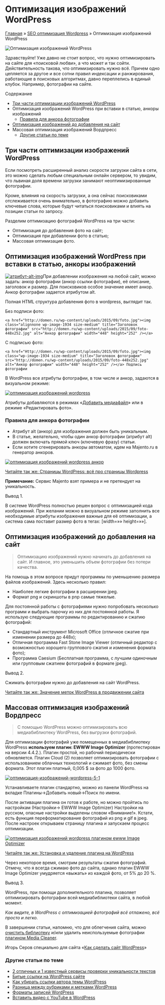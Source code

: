 # Оптимизация изображений WordPress

[Главная](https://www.wordpress-abc.ru/) » [SEO оптимизация Wordpress](https://www.wordpress-abc.ru/seo-wordpress) » Оптимизация изображений WordPress

![Оптимизация изображений WordPress](https://www.wordpress-abc.ru/wp-content/uploads/2016/03/Optimizatsiya-izobrazheniy-WordPress.jpg)

Здравствуйте! Уже давно не стоит вопрос, что нужно оптимизировать на сайте для «поисковой любви», а что может и так сойти. Действительность такова, что оптимизировать нужно всё. Причем одно цепляется за другое и все сотни правил индексации и ранжирования, работающие в поисковых алгоритмах, давно переплелись в единый клубок. Например, фотографии на сайте.

Содержание

- [Три части оптимизации изображений WordPress](https://www.wordpress-abc.ru/seo-wordpress/optimizatsiya-izobrazheniy-wordpress.html#__WordPress)
- Оптимизация изображений WordPress при вставки в статью, анкоры изображений
  - [Правила для анкора фотографии](https://www.wordpress-abc.ru/seo-wordpress/optimizatsiya-izobrazheniy-wordpress.html#i)
- [Оптимизация изображений до добавления на сайт](https://www.wordpress-abc.ru/seo-wordpress/optimizatsiya-izobrazheniy-wordpress.html#i-2)
- Массовая оптимизация изображений Вордпресс
  - [Другие статьи по теме](https://www.wordpress-abc.ru/seo-wordpress/optimizatsiya-izobrazheniy-wordpress.html#i-4)

## Три части оптимизации изображений WordPress

Если посмотреть расширенный анализ скорости загрузки сайта в сети, это можно сделать любым специальным онлайн сервером, то увидим, что львиная доля времени загрузки занимают неоптимизированные фотографии.

Кроме, влияния на скорость загрузки, а она сейчас поисковиками отслеживается очень внимательно, в фотографию можно добавить ключевые слова, которые будут читаться поисковиками и влиять на позиции статьи по запросу.

Разделим оптимизацию фотографий WordPress на три части:

- Оптимизация до добавления фото на сайт;
- Оптимизация при добавлении фото в статью;
- Массовая оптимизация фото.

## Оптимизация изображений WordPress при вставки в статью, анкоры изображений

[![атрибут-alt-img](https://www.wordpress-abc.ru/wp-content/uploads/2016/03/atribut-alt-img.jpg)](https://www.wordpress-abc.ru/wp-content/uploads/2016/03/atribut-alt-img.jpg)При добавлении изображения на любой сайт, можно задать: анкор фотографии (анкор ссылки фотографии), её описание, заголовок и размер. Для поисковиков особое значение имеет анкор. Анкор фотографии задается атрибутом alt.

Полная HTML структура добавления фото в wordpress, выглядит так.

Без подписи фото:

```
<a href="http://domen.ru/wp-content/uploads/2015/09/foto.jpg"><img class="alignnone wp-image-1934 size-medium" title="Заголовок фотографии" src="http://domen.ru/wp-content/uploads/2015/09/foto-448x252.jpg" alt="Анкор фотографии" width="448" height="252" /></a>
```

С подписью фото:

```
<a href="Http://domen.ru/wp-content/uploads/2015/09/foto.jpg"><img class="wp-image-1934 size-medium" title="Заголовок фотографии" src="http://domen.ru/wp-content/uploads/2015/09/foto-448x252.jpg" alt="Анкор фотографии" width="448" height="252" /></a> Подпись фотографии
```

В WordPress все атрибуты фотографии, в том числе и анкор, задаются в визуальном режиме:

[![оптимизация изображений wordpress](https://www.wordpress-abc.ru/wp-content/uploads/2016/03/optimizatsiya-izobrazheniy-wordpress-3-1-448x272.jpg)](https://www.wordpress-abc.ru/wp-content/uploads/2016/03/optimizatsiya-izobrazheniy-wordpress-3-1.jpg)

Атрибуты добавляются в режимах «[Добавить медиафайл](https://www.wordpress-abc.ru/administrirovanie/izobrazheniya-foto-i-galerei-v-statyax-wordpress.html)» или в режиме «Редактировать фото».

### Правила для анкора фотографии

- Атрибут alt (анкор) для изображения должен быть уникальным.
- В статье, желательно, чтобы один анкор фотографии (атрибут alt)  должен включать прямой ключ (ключевую фразу) статьи.
- Если хотите сгенерировать анкоры автоматом, идем на Majento.ru в генератор анкоров.

[![оптимизация изображений wordpress анкор](https://www.wordpress-abc.ru/wp-content/uploads/2016/03/optimizatsiya-izobrazheniy-wordpress-1-1.jpg)](https://www.wordpress-abc.ru/wp-content/uploads/2016/03/optimizatsiya-izobrazheniy-wordpress-1-1.jpg)

[Читайте так же:  Страницы WordPress: всё про страницы Wordpress](https://www.wordpress-abc.ru/administrirovanie/stranitsyi-wordpress.html)

**Примечание:** Сервис Majento взят примера и не претендует на уникальность.

Вывод 1.

В системе WordPress полностью решен вопрос с оптимизацией кода изображений. При желании можно в визуальном режиме заполнить все необходимые атрибуты  изображения важные для её оптимизации, а система сама поставит размер фото в тегах: [width=»» height=»»].

## Оптимизация изображений до добавления на сайт

> Оптимизацию изображений нужно начинать до добавления на сайт. И главное, это уменьшить объем фотографии без потери качества.

На помощь в этом вопросе придут программы по уменьшению размера файлов изображений. Здесь несколько правил:

- Наиболее легкие фотографии в расширении jpeg.
- Формат png и скриншоты в pnp самые тяжелые.

Для постоянной работы с фотографиями нужно попробовать несколько программ и выбрать парочку из них для постоянной работы. Я использую следующие программы по редактированию и сжатию фотографий:

- Стандартный инструмент Microsoft Office (отличное сжатие при изменении размера до 448x);
- Отличная программа Fast Stone Image Viewer (отличный редактор с возможностью хорошего группового сжатия и изменения формата фото);
- Программа Caesium (Бесплатная программа, с лучшим одиночным или групповым сжатием фотографий в формате jpeg).

Вывод 2.

Сжимать фотографии нужно до добавления на сайт WordPress.

[Читайте так же:  Значение меток WordPress в продвижении сайта](https://www.wordpress-abc.ru/seo-wordpress/znachenie-metok-wordpress-v-prodvizhenii-sayta.html)

## Массовая оптимизация изображений Вордпресс

> С помощью WordPress можно оптимизировать всю медиабиблиотеку WordPress, без выгрузки фотографий.

Для оптимизации фотографий уже помещенных в медиабиблиотеку WordPress **используем плагин: EWWW Image Optimizer** (протестирован на версии 4.4.2.). Плагин простой, но рабочий  периодически обновляется. Плагин Cloud (2) позволяет оптимизировать фотографии с использованием облачных технологий и сжимает фото, без смены формата. Этот плагин платный, 0,005 $ за фото до 1000 фото.

[![оптимизация-изображений-wordpress-5-1](https://www.wordpress-abc.ru/wp-content/uploads/2016/03/optimizatsiya-izobrazheniy-wordpress-5-1.jpg)](https://www.wordpress-abc.ru/wp-content/uploads/2016/03/optimizatsiya-izobrazheniy-wordpress-5-1.jpg)

Устанавливаете плагин стандартно, можно из панели WordPress на вкладке Плагины→Добавить новый→Поиск по имени.

После активации плагина он готов к работе, но можно пройтись по настройкам (Настройки→ EWWW Image Optimizer) Настройки на русском, опасные настройки выделены словом «Внимание!». Кстати, есть функция переформатирование фотографий из png и gif в jpeg. После настроек открываем страницу плагина и запускаем процесс оптимизации.

[![оптимизация изображений wordpress плагином ewww Image Optimizer](https://www.wordpress-abc.ru/wp-content/uploads/2016/03/optimizatsiya-izobrazheniy-wordpress-4-1-448x210.jpg)](https://www.wordpress-abc.ru/wp-content/uploads/2016/03/optimizatsiya-izobrazheniy-wordpress-4-1.jpg)

[Читайте так же:  Установка и удаление плагина на WordPress](https://www.wordpress-abc.ru/uroki-wordpress/ustanovka-udalenie-plagina-na-wordpress.html)

Через некоторое время, смотрим результаты сжатия фотографий. Отмечу, что я всегда сжимаю фото до сайта, однако плагин EWWW Image Optimizer умудряется «выжать» из каждой фото, от 5% до 20 %.

Вывод 3.

WordPress, при помощи дополнительного плагина, позволяет оптимизировать фотографии всей медиабиблиотеки сайта, в любой момент.

*Как видите, в WordPress с оптимизацией фотографий всё отлажено, всё просто и легко.*

В завершении статьи, напомню, что для облегчения сайта, можно [очистить библиотеку](https://www.wordpress-abc.ru/administrirovanie/ochistit-biblioteku-mediafaylov-wordpress.html) и/или удалить неиспользуемые фотографии [плагином Media Cleaner](https://www.wordpress-abc.ru/plaginy/media-file-cleaner-plagin-wordpress-dlya-chistki-media-library.html).

Игорь Серов специально для сайта «[Как сделать сайт WordPress](https://www.wordpress-abc.ru/)»

### Другие статьи по теме

- [2 отличных и 1 известный сервисы проверки уникальности текстов](https://www.wordpress-abc.ru/seo-wordpress/servisyi-proverki-unikalnosti-tekstov.html)
- [Битые ссылки на WordPress сайте](https://www.wordpress-abc.ru/seo-wordpress/bityie-ssyilki-na-wordpress-sayte.html)
- [Как убирать ссылки автора темы WordPress  ](https://www.wordpress-abc.ru/seo-wordpress/kak-ubirat-ssyilki-avtora-temy-wordpress.html)
- [Разница между рубриками и метками WordPress](https://www.wordpress-abc.ru/seo-wordpress/raznitsa-mezhdu-rubrikami-metkami-wordpress.html)
- [Форматы записей WordPress](https://www.wordpress-abc.ru/administrirovanie/oformlenie-statej/formatyi-zapisey-wordpress.html)
- [Вставить видео с YouTube в WordPress](https://www.wordpress-abc.ru/administrirovanie/oformlenie-statej/vstavit-video-s-youtube-v-wordpress.html)